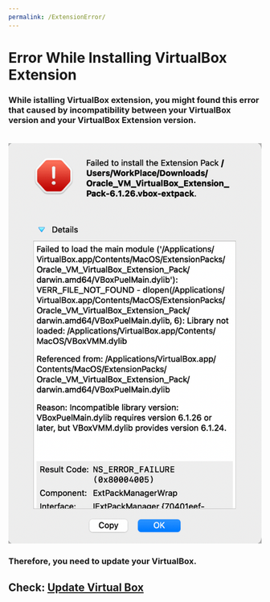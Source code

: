 ```yaml
---
permalink: /ExtensionError/
---
```


# Error While Installing VirtualBox Extension

### While istalling VirtualBox extension, you might found this error that caused by incompatibility between your VirtualBox version and your VirtualBox Extension version. <br><br>

![](./assets/images/VirtualBox/1.png)

### Therefore, you need to update your VirtualBox.

## Check: [Update Virtual Box](https://FXDROS.github.io/os212/UpdateVirtualBox/)

